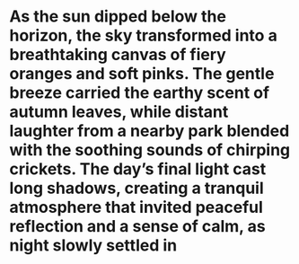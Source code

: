 # As the sun dipped below the horizon, the sky transformed into a breathtaking canvas of fiery oranges and soft pinks. The gentle breeze carried the earthy scent of autumn leaves, while distant laughter from a nearby park blended with the soothing sounds of chirping crickets. The day’s final light cast long shadows, creating a tranquil atmosphere that invited peaceful reflection and a sense of calm, as night slowly settled in
